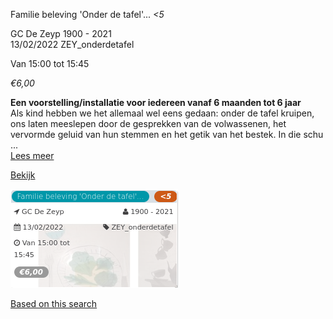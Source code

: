 Familie beleving 'Onder de tafel'... *<5*

GC De Zeyp 1900 - 2021  
13/02/2022 ZEY\_onderdetafel  

Van 15:00 tot 15:45

*€6,00*

  

**Een voorstelling/installatie voor iedereen vanaf 6 maanden tot 6 jaar**  
Als kind hebben we het allemaal wel eens gedaan: onder de tafel kruipen, ons laten meeslepen door de gesprekken van de volwassenen, het vervormde geluid van hun stemmen en het getik van het bestek. In die schu ...  
[Lees meer](https://tickets.vgc.be/activity/subscribe/ZEY_onderdetafel)

[Bekijk](https://tickets.vgc.be/activity/subscribe/ZEY_onderdetafel)

![](72171.png)

[Based on this search](https://tickets.vgc.be/activity/index?&vrijeplaatsen=1&Age%5B%5D=3%2C5&entity=276)